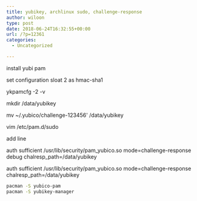 ```yaml
---
title: yubikey, archlinux sudo, challenge-response
author: wiloon
type: post
date: 2018-06-24T16:32:55+00:00
url: /?p=12361
categories:
  - Uncategorized

---
```

install yubi pam
  
set configuration sloat 2 as hmac-sha1
  
ykpamcfg -2 -v
  
mkdir /data/yubikey
  
mv ~/.yubico/challenge-123456' /data/yubikey
  
vim /etc/pam.d/sudo
  
add line
  
auth sufficient /usr/lib/security/pam\_yubico.so mode=challenge-response debug chalresp\_path=/data/yubikey
  
auth sufficient /usr/lib/security/pam\_yubico.so mode=challenge-response chalresp\_path=/data/yubikey

```bash
pacman -S yubico-pam
pacman -S yubikey-manager
```